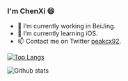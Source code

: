 ### I'm ChenXi 😄

- 🔭 I’m currently working in BeiJing.
- 🌱 I’m currently learning iOS.
- 📫 Contact me on Twitter [peakcx92](https://twitter.com/peakcx92).

[![Top Langs](https://github-readme-stats.vercel.app/api/top-langs/?username=chenxi92&hide=html)](https://github.com/anuraghazra/github-readme-stats)

![Github stats](https://github-readme-stats.vercel.app/api?username=chenxi92&show_icons=true&theme=radical)

<!--
**chenxi92/chenxi92** is a ✨ _special_ ✨ repository because its `README.md` (this file) appears on your GitHub profile.

Here are some ideas to get you started:

- 🔭 I’m currently working on ...
- 🌱 I’m currently learning ...
- 👯 I’m looking to collaborate on ...
- 🤔 I’m looking for help with ...
- 💬 Ask me about ...
- 📫 How to reach me: ...
- 😄 Pronouns: ...
- ⚡ Fun fact: ...
-->
